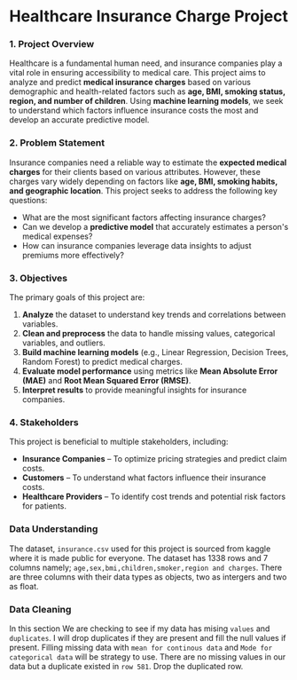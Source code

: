 # Healthcare Insurance Charge Project

### **1. Project Overview**  
Healthcare is a fundamental human need, and insurance companies play a vital role in ensuring accessibility to medical care. This project aims to analyze and predict **medical insurance charges** based on various demographic and health-related factors such as **age, BMI, smoking status, region, and number of children**. Using **machine learning models**, we seek to understand which factors influence insurance costs the most and develop an accurate predictive model.  

### **2. Problem Statement**  
Insurance companies need a reliable way to estimate the **expected medical charges** for their clients based on various attributes. However, these charges vary widely depending on factors like **age, BMI, smoking habits, and geographic location**. This project seeks to address the following key questions:  
- What are the most significant factors affecting insurance charges?  
- Can we develop a **predictive model** that accurately estimates a person's medical expenses?  
- How can insurance companies leverage data insights to adjust premiums more effectively?  

### **3. Objectives**  
The primary goals of this project are:  
1. **Analyze** the dataset to understand key trends and correlations between variables.  
2. **Clean and preprocess** the data to handle missing values, categorical variables, and outliers.  
3. **Build machine learning models** (e.g., Linear Regression, Decision Trees, Random Forest) to predict medical charges.  
4. **Evaluate model performance** using metrics like **Mean Absolute Error (MAE)** and **Root Mean Squared Error (RMSE)**.  
5. **Interpret results** to provide meaningful insights for insurance companies.  

### **4. Stakeholders**  
This project is beneficial to multiple stakeholders, including:  
- **Insurance Companies** – To optimize pricing strategies and predict claim costs.  
- **Customers** – To understand what factors influence their insurance costs.  
- **Healthcare Providers** – To identify cost trends and potential risk factors for patients.  


### **Data Understanding**
The dataset, `insurance.csv` used for this project is sourced from kaggle where it is made public for everyone. The dataset has 1338 rows and 7 columns namely; `age,sex,bmi,children,smoker,region and charges`. There are three columns with their data types as objects, two as intergers and two as float.


### **Data Cleaning**
In this section We are checking to see if my data has mising `values` and `duplicates`. I will drop duplicates if they are present and fill the null values if present.  Filling missing data with `mean for continous data` and `Mode for categorical data` will be strategy to use. There are no missing values in our data but a duplicate existed in `row 581`. Drop the duplicated row.
